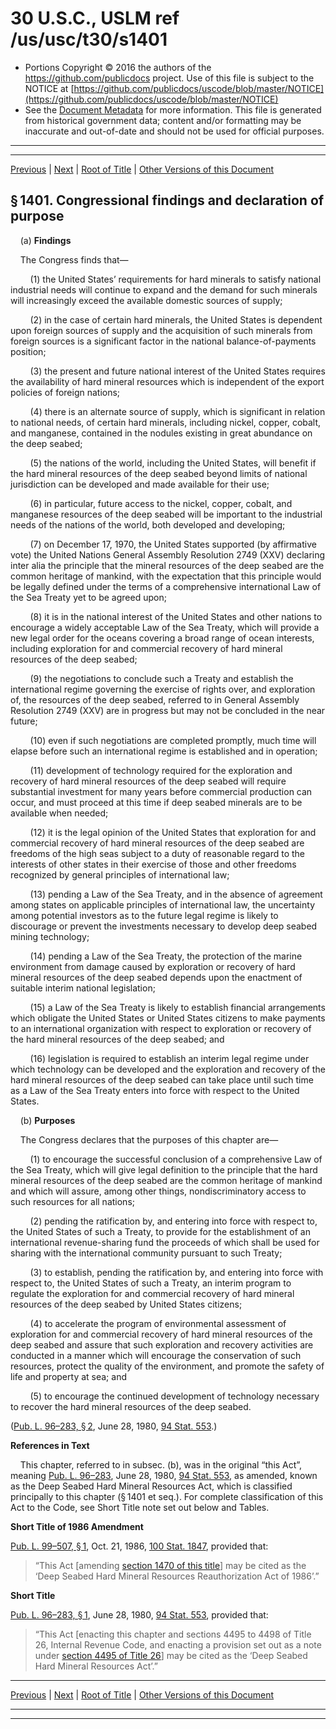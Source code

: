 ---
---

# 30 U.S.C., USLM ref /us/usc/t30/s1401

* Portions Copyright © 2016 the authors of the https://github.com/publicdocs project.
  Use of this file is subject to the NOTICE at [https://github.com/publicdocs/uscode/blob/master/NOTICE](https://github.com/publicdocs/uscode/blob/master/NOTICE)
* See the [Document Metadata](././../../../..//README.md) for more information.
  This file is generated from historical government data; content and/or formatting may be inaccurate and out-of-date and should not be used for official purposes.

----------
----------

[Previous](./../../../..//us/usc/t30/ch26/m__us_usc_t30_ch26.md) | [Next](./../../../..//us/usc/t30/ch26/m__us_usc_t30_s1402.md) | [Root of Title](./../../../../) | [Other Versions of this Document](https://publicdocs.github.io/go/links?ns=uslm&ref=%2Fus%2Fusc%2Ft30%2Fs1401)

## § 1401. Congressional findings and declaration of purpose

    (a) __Findings__ 

    The Congress finds that—

        (1) the United States’ requirements for hard minerals to satisfy national industrial needs will continue to expand and the demand for such minerals will increasingly exceed the available domestic sources of supply;

        (2) in the case of certain hard minerals, the United States is dependent upon foreign sources of supply and the acquisition of such minerals from foreign sources is a significant factor in the national balance-of-payments position;

        (3) the present and future national interest of the United States requires the availability of hard mineral resources which is independent of the export policies of foreign nations;

        (4) there is an alternate source of supply, which is significant in relation to national needs, of certain hard minerals, including nickel, copper, cobalt, and manganese, contained in the nodules existing in great abundance on the deep seabed;

        (5) the nations of the world, including the United States, will benefit if the hard mineral resources of the deep seabed beyond limits of national jurisdiction can be developed and made available for their use;

        (6) in particular, future access to the nickel, copper, cobalt, and manganese resources of the deep seabed will be important to the industrial needs of the nations of the world, both developed and developing;

        (7) on December 17, 1970, the United States supported (by affirmative vote) the United Nations General Assembly Resolution 2749 (XXV) declaring inter alia the principle that the mineral resources of the deep seabed are the common heritage of mankind, with the expectation that this principle would be legally defined under the terms of a comprehensive international Law of the Sea Treaty yet to be agreed upon;

        (8) it is in the national interest of the United States and other nations to encourage a widely acceptable Law of the Sea Treaty, which will provide a new legal order for the oceans covering a broad range of ocean interests, including exploration for and commercial recovery of hard mineral resources of the deep seabed;

        (9) the negotiations to conclude such a Treaty and establish the international regime governing the exercise of rights over, and exploration of, the resources of the deep seabed, referred to in General Assembly Resolution 2749 (XXV) are in progress but may not be concluded in the near future;

        (10) even if such negotiations are completed promptly, much time will elapse before such an international regime is established and in operation;

        (11) development of technology required for the exploration and recovery of hard mineral resources of the deep seabed will require substantial investment for many years before commercial production can occur, and must proceed at this time if deep seabed minerals are to be available when needed;

        (12) it is the legal opinion of the United States that exploration for and commercial recovery of hard mineral resources of the deep seabed are freedoms of the high seas subject to a duty of reasonable regard to the interests of other states in their exercise of those and other freedoms recognized by general principles of international law;

        (13) pending a Law of the Sea Treaty, and in the absence of agreement among states on applicable principles of international law, the uncertainty among potential investors as to the future legal regime is likely to discourage or prevent the investments necessary to develop deep seabed mining technology;

        (14) pending a Law of the Sea Treaty, the protection of the marine environment from damage caused by exploration or recovery of hard mineral resources of the deep seabed depends upon the enactment of suitable interim national legislation;

        (15) a Law of the Sea Treaty is likely to establish financial arrangements which obligate the United States or United States citizens to make payments to an international organization with respect to exploration or recovery of the hard mineral resources of the deep seabed; and

        (16) legislation is required to establish an interim legal regime under which technology can be developed and the exploration and recovery of the hard mineral resources of the deep seabed can take place until such time as a Law of the Sea Treaty enters into force with respect to the United States.

    (b) __Purposes__ 

    The Congress declares that the purposes of this chapter are—

        (1) to encourage the successful conclusion of a comprehensive Law of the Sea Treaty, which will give legal definition to the principle that the hard mineral resources of the deep seabed are the common heritage of mankind and which will assure, among other things, nondiscriminatory access to such resources for all nations;

        (2) pending the ratification by, and entering into force with respect to, the United States of such a Treaty, to provide for the establishment of an international revenue-sharing fund the proceeds of which shall be used for sharing with the international community pursuant to such Treaty;

        (3) to establish, pending the ratification by, and entering into force with respect to, the United States of such a Treaty, an interim program to regulate the exploration for and commercial recovery of hard mineral resources of the deep seabed by United States citizens;

        (4) to accelerate the program of environmental assessment of exploration for and commercial recovery of hard mineral resources of the deep seabed and assure that such exploration and recovery activities are conducted in a manner which will encourage the conservation of such resources, protect the quality of the environment, and promote the safety of life and property at sea; and

        (5) to encourage the continued development of technology necessary to recover the hard mineral resources of the deep seabed.

([Pub. L. 96–283, § 2][/us/pl/96/283/s2], June 28, 1980, [94 Stat. 553][/us/stat/94/553].)

 __References in Text__ 

    This chapter, referred to in subsec. (b), was in the original “this Act”, meaning [Pub. L. 96–283][/us/pl/96/283], June 28, 1980, [94 Stat. 553][/us/stat/94/553], as amended, known as the Deep Seabed Hard Mineral Resources Act, which is classified principally to this chapter (§ 1401 et seq.). For complete classification of this Act to the Code, see Short Title note set out below and Tables.

 __Short Title of 1986 Amendment__ 

[Pub. L. 99–507, § 1][/us/pl/99/507/s1], Oct. 21, 1986, [100 Stat. 1847][/us/stat/100/1847], provided that: 

> “This Act \[amending [section 1470 of this title][/us/usc/t30/s1470]\] may be cited as the ‘Deep Seabed Hard Mineral Resources Reauthorization Act of 1986’.”

 __Short Title__ 

[Pub. L. 96–283, § 1][/us/pl/96/283/s1], June 28, 1980, [94 Stat. 553][/us/stat/94/553], provided that: 

> “This Act \[enacting this chapter and sections 4495 to 4498 of Title 26, Internal Revenue Code, and enacting a provision set out as a note under [section 4495 of Title 26][/us/usc/t26/s4495]\] may be cited as the ‘Deep Seabed Hard Mineral Resources Act’.”

----------

[Previous](./../../../..//us/usc/t30/ch26/m__us_usc_t30_ch26.md) | [Next](./../../../..//us/usc/t30/ch26/m__us_usc_t30_s1402.md) | [Root of Title](./../../../../) | [Other Versions of this Document](https://publicdocs.github.io/go/links?ns=uslm&ref=%2Fus%2Fusc%2Ft30%2Fs1401)

----------
----------

[/us/pl/96/283/s2]: https://publicdocs.github.io/go/links?ns=uslm&ref=%2Fus%2Fpl%2F96%2F283%2Fs2
[/us/stat/94/553]: https://publicdocs.github.io/go/links?ns=uslm&ref=%2Fus%2Fstat%2F94%2F553
[/us/pl/96/283]: https://publicdocs.github.io/go/links?ns=uslm&ref=%2Fus%2Fpl%2F96%2F283
[/us/stat/94/553]: https://publicdocs.github.io/go/links?ns=uslm&ref=%2Fus%2Fstat%2F94%2F553
[/us/pl/99/507/s1]: https://publicdocs.github.io/go/links?ns=uslm&ref=%2Fus%2Fpl%2F99%2F507%2Fs1
[/us/stat/100/1847]: https://publicdocs.github.io/go/links?ns=uslm&ref=%2Fus%2Fstat%2F100%2F1847
[/us/usc/t30/s1470]: https://publicdocs.github.io/go/links?ns=uslm&ref=%2Fus%2Fusc%2Ft30%2Fs1470
[/us/pl/96/283/s1]: https://publicdocs.github.io/go/links?ns=uslm&ref=%2Fus%2Fpl%2F96%2F283%2Fs1
[/us/stat/94/553]: https://publicdocs.github.io/go/links?ns=uslm&ref=%2Fus%2Fstat%2F94%2F553
[/us/usc/t26/s4495]: https://publicdocs.github.io/go/links?ns=uslm&ref=%2Fus%2Fusc%2Ft26%2Fs4495


